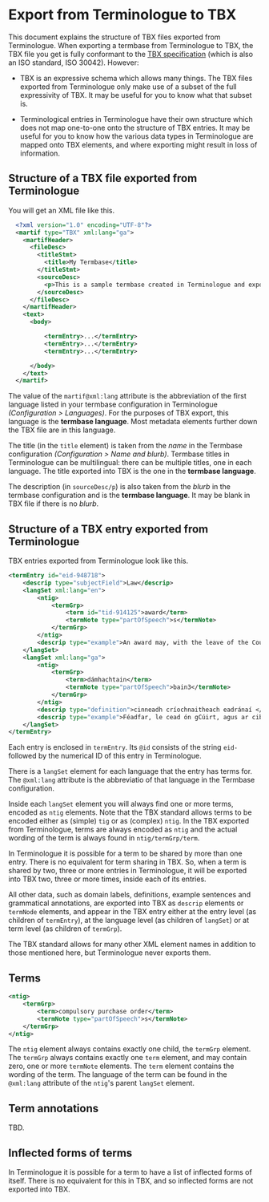# Export from Terminologue to TBX

This document explains the structure of TBX files exported from Terminologue. When exporting a termbase from Terminologue to TBX, the TBX file you  get is fully conformant to the [TBX specification](https://www.gala-global.org/sites/default/files/migrated-pages/docs/tbx_oscar_0.pdf) (which is also an ISO standard, ISO 30042). However:

- TBX is an expressive schema which allows many things. The TBX files exported from Terminologue only make use of a subset of the full expressivity of TBX. It may be useful for you to know what that subset is.

- Terminological entries in Terminologue have their own structure which does not map one-to-one onto the structure of TBX entries. It may be useful for you to know how the various data types in Terminologue are mapped onto TBX elements, and where exporting might result in loss of information.

## Structure of a TBX file exported from Terminologue

You will get an XML file like this.

```xml
  <?xml version="1.0" encoding="UTF-8"?>
  <martif type="TBX" xml:lang="ga">
    <martifHeader>
      <fileDesc>
        <titleStmt>
          <title>My Termbase</title>
        </titleStmt>
        <sourceDesc>
          <p>This is a sample termbase created in Terminologue and exported into TBX.</p>
        </sourceDesc>
      </fileDesc>
    </martifHeader>
    <text>
      <body>

          <termEntry>...</termEntry>
          <termEntry>...</termEntry>
          <termEntry>...</termEntry>

      </body>
    </text>
  </martif>
```

The value of the `martif@xml:lang` attribute is the abbreviation of the first language listed in your termbase configuration in Terminologue *(Configuration > Languages)*. For the purposes of TBX export, this language is the **termbase language**. Most metadata elements further down the TBX file are in this language.

The title (in the `title` element) is taken from the *name* in the Termbase configuration *(Configuration > Name and blurb)*. Termbase titles in Terminologue can be multilingual: there can be multiple titles, one in each language. The title exported into TBX is the one in the **termbase language**.

The description (in `sourceDesc/p`) is also taken from the *blurb* in the termbase configuration and is the **termbase language**. It may be blank in TBX file if there is no *blurb*.

## Structure of a TBX entry exported from Terminologue

TBX entries exported from Terminologue look like this.

```xml
<termEntry id="eid-948718">
    <descrip type="subjectField">Law</descrip>
    <langSet xml:lang="en">
        <ntig>
            <termGrp>
                <term id="tid-914125">award</term>
                <termNote type="partOfSpeech">s</termNote>
            </termGrp>
        </ntig>
        <descrip type="example">An award may, with the leave of the Court...</descrip>
    </langSet>
    <langSet xml:lang="ga">
        <ntig>
            <termGrp>
                <term>dámhachtain</term>
                <termNote type="partOfSpeech">bain3</termNote>
            </termGrp>
        </ntig>
        <descrip type="definition">cinneadh críochnaitheach eadránaí </descrip>
        <descrip type="example">Féadfar, le cead ón gCúirt, agus ar cibé téarmaí is cóir...</descrip>
    </langSet>
</termEntry>
```

Each entry is enclosed in `termEntry`. Its `@id` consists of the string `eid-` followed by the numerical ID of this entry in Terminologue.

There is a `langSet` element for each language that the entry has terms for. The `@xml:lang` attribute is the abbreviatio of that language in the Termbase configuration.

Inside each `langSet` element you will always find one or more terms, encoded as `ntig` elements. Note that the TBX standard allows terms to be encoded either as (simple) `tig` or as (complex) `ntig`. In the TBX exported from Terminologue, terms are always encoded as `ntig` and the actual wording of the term is always found in `ntig/termGrp/term`.

In Terminologue it is possible for a term to be shared by more than one entry. There is no equivalent for term sharing in TBX. So, when a term is shared by two, three or more entries in Terminologue, it will be exported into TBX two, three or more times, inside each of its entries.

All other data, such as domain labels, definitions, example sentences and grammatical annotations, are exported into TBX as `descrip` elements or `termNode` elements, and appear in the TBX entry either at the entry level (as children of `termEntry`), at the language level (as children of `langSet`) or at term level (as children of `termGrp`).

The TBX standard allows for many other XML element names in addition to those mentioned here, but Terminologue never exports them.

## Terms

```xml
<ntig>
    <termGrp>
        <term>compulsory purchase order</term>
        <termNote type="partOfSpeech">s</termNote>
    </termGrp>
</ntig>
```

The `ntig` element always contains exactly one child, the `termGrp` element. The `termGrp` always contains exactly one `term` element, and may contain zero, one or more `termNote` elements. The `term` element contains the wording of the term. The language of the term can be found in the `@xml:lang` attribute of the `ntig`'s parent `langSet` element.

## Term annotations

TBD.

## Inflected forms of terms

In Terminologue it is possible for a term to have a list of inflected forms of itself. There is no equivalent for this in TBX, and so inflected forms are not exported into TBX.
